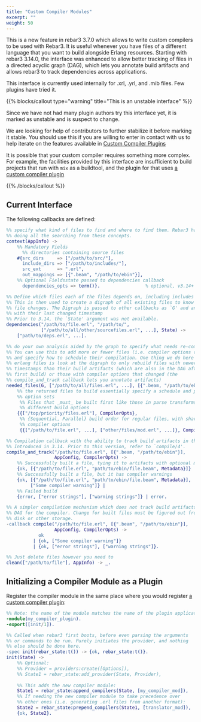 ```yaml
---
title: "Custom Compiler Modules"
excerpt: ""
weight: 50
---
```


This is a new feature in rebar3 3.7.0 which allows to write custom compilers to be used with Rebar3. It is useful whenever you have files of a different language that you want to build alongside Erlang resources. Starting with rebar3 3.14.0, the interface was enhanced to allow better tracking of files in a directed acyclic graph (DAG), which lets you annotate build artifacts and allows rebar3 to track dependencies across applications.

This interface is currently used internally for .xrl, .yrl, and .mib files. Few plugins have tried it.

{{% blocks/callout type="warning" title="This is an unstable interface" %}}

Since we have not had many plugin authors try this interface yet, it is marked as unstable and is suspect to change.

We are looking for help of contributors to further stabilize it before marking it stable. You should use this if you are willing to enter in contact with us to help iterate on the features available in [Custom Compiler Plugins](/docs/extending/custom-compiler-plugins) 

It is possible that your custom compiler requires something more complex. For example, the facilities provided by this interface are insufficient to build projects that run with `mix` as a buildtool, and the plugin for that uses [a custom compiler plugin](/docs/extending/custom_compiler_plugins/) 

{{% /blocks/callout %}}

## Current Interface

The following callbacks are defined:

```erlang
%% specify what kind of files to find and where to find them. Rebar3 handles
%% doing all the searching from these concepts.
context(AppInfo) ->
    %% Mandatory Fields
      %% directories containing source files
    #{src_dirs     => ["/path/to/src/"],
      include_dirs => ["/path/to/includes/"],
      src_ext      => ".erl",
      out_mappings => [{".beam", "/path/to/ebin"}],
    %% Optional Fieldsstate passed to dependencies callback
      dependencies_opts => term()}.                 % optional, v3.14+

%% Define which files each of the files depends on, including includes and whatnot.
%% This is then used to create a digraph of all existing files to know how to propagate
%% file changes. The Digraph is passed to other callbacks as `G' and annotates all files
%% with their last changed timestamp
%% Prior to 3.14, the `State' argument was not available.
dependencies("/path/to/file.erl", "/path/to/",
             ["/path/to/all/other/sourcefiles.erl", ...], State) ->
    ["path/to/deps.erl", ...].

%% do your own analysis aided by the graph to specify what needs re-compiling.
%% You can use this to add more or fewer files (i.e. compiler options changed),
%% and specify how to schedule their compilation. One thing we do here for
%% erlang files is look at the digraph to only rebuild files with newer
%% timestamps than their build artifacts (which are also in the DAG after the
%% first build) or those with compiler options that changed (the
%% compile_and_track callback lets you annotate artifacts)
needed_files(G, ["/path/to/all/files.erl", ...], [{".beam, "/path/to/ebin"}], AppInfo) ->
    %% the returned files to build essentially specify a schedule and priority with special
    %% option sets
     %% Files that _must_ be built first like those in parse transforms, with
     %% different build options
    {{["/top/priority/files.erl"], CompilerOpts},
     %% {Sequential, Parallel} build order for regular files, with shared
     %% compiler options
     {{["/path/to/file.erl", ...], ["other/files/mod.erl", ...]}, CompilerOpts}}.

%% Compilation callback with the ability to track build artifacts in the DAG itself.
%% Introduced in 3.14. Prior to this version, refer to `compile/4'.
compile_and_track("/path/to/file.erl", [{".beam, "/path/to/ebin"}],
                  AppConfig, CompilerOpts) ->
    %% Successfully built a file, tying it to artifacts with optional metadata
    {ok, [{"/path/to/file.erl", "path/to/ebin/file.beam", Metadata}]} |
    %% Successfully built a file, but it has compiler warnings
    {ok, [{"/path/to/file.erl", "path/to/ebin/file.beam", Metadata}],
         ["Some compiler warning"]} |
    %% Failed build
    {error, ["error strings"], ["warning strings"]} | error.

%% A simpler compilation mechanism which does not track build artifacts into the
%% DAG for the compiler. Change for built files must be figured out from files on
%% disk or other storage.
-callback compile("/path/to/file.erl", [{".beam", "/path/to/ebin"}],
                  AppConfig, CompilerOpts) ->
            ok
          | {ok, ["Some compiler warning"]}
          | {ok, ["error strings"], ["warning strings"]}.

%% Just delete files however you need to
clean(["/path/to/file"], AppInfo) -> _.
```

## Initializing a Compiler Module as a Plugin

Register the compiler module in the same place where you would register [a custom compiler plugin](/docs/custom-compiler-plugins):

```erlang
%% Note: the name of the module matches the name of the plugin application
-module(my_compiler_plugin).
-export([init/1]).

%% Called when rebar3 first boots, before even parsing the arguments
%% or commands to be run. Purely initiates the provider, and nothing
%% else should be done here.
-spec init(rebar_state:t()) -> {ok, rebar_state:t()}.
init(State) ->
    %% Optional:
    %% Provider = providers:create([Options]),
    %% State1 = rebar_state:add_provider(State, Provider),
  
    %% This adds the new compiler module:
    State1 = rebar_state:append_compilers(State, [my_compiler_mod]),
    %% If needing the new compiler module to take precedence over
    %% other ones (i.e. generating .erl files from another format):
    State2 = rebar_state:prepend_compilers(State1, [translator_mod]),
    {ok, State2}.
```
